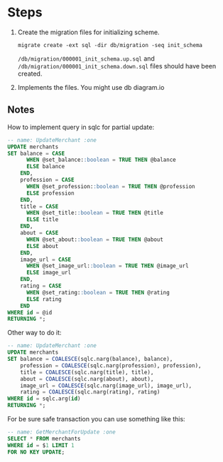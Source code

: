 # Steps

1.  Create the migration files for initializing scheme.

        migrate create -ext sql -dir db/migration -seq init_schema

    `/db/migration/000001_init_schema.up.sql` and `/db/migration/000001_init_schema.down.sql` files should have been created.

1.  Implements the files. You might use db diagram.io

## Notes

How to implement query in sqlc for partial update:

```SQL
-- name: UpdateMerchant :one
UPDATE merchants
SET balance = CASE
      WHEN @set_balance::boolean = TRUE THEN @balance
      ELSE balance
    END,
    profession = CASE
      WHEN @set_profession::boolean = TRUE THEN @profession
      ELSE profession
    END,
    title = CASE
      WHEN @set_title::boolean = TRUE THEN @title
      ELSE title
    END,
    about = CASE
      WHEN @set_about::boolean = TRUE THEN @about
      ELSE about
    END,
    image_url = CASE
      WHEN @set_image_url::boolean = TRUE THEN @image_url
      ELSE image_url
    END,
    rating = CASE
      WHEN @set_rating::boolean = TRUE THEN @rating
      ELSE rating
    END
WHERE id = @id
RETURNING *;
```

Other way to do it:

```SQL
-- name: UpdateMerchant :one
UPDATE merchants
SET balance = COALESCE(sqlc.narg(balance), balance),
    profession = COALESCE(sqlc.narg(profession), profession),
    title = COALESCE(sqlc.narg(title), title),
    about = COALESCE(sqlc.narg(about), about),
    image_url = COALESCE(sqlc.narg(image_url), image_url),
    rating = COALESCE(sqlc.narg(rating), rating)
WHERE id = sqlc.arg(id)
RETURNING *;
```

For be sure safe transaction you can use something like this:

```sql
-- name: GetMerchantForUpdate :one
SELECT * FROM merchants
WHERE id = $1 LIMIT 1
FOR NO KEY UPDATE;
```
